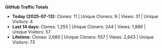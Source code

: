
**GitHub Traffic Totals**

- **Today (2025-07-13):** Clones: 11 | Unique Cloners: 9 | Views: 31 | Unique Visitors: 4
- **Last 14 days:** Clones: 1,255 | Unique Cloners: 244 | Views: 1,889 | Unique Visitors: 57
- **Lifetime:** Clones: 2,680 | Unique Cloners: 557 | Views: 2,643 | Unique Visitors: 73
